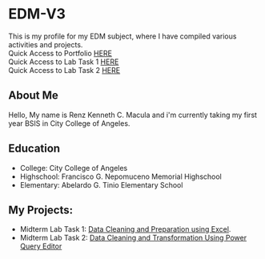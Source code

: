 # EDM-V3
This is my profile for my EDM subject, where I have compiled various activities and projects.
<br>
Quick Access to Portfolio [HERE](https://referenz18.github.io/EDM-V3/) <br>
Quick Access to Lab Task 1 [HERE](https://github.com/ReferenZ18/Midterm-Lab-Task-1-Data-Cleaning-and-Preparation-using-Excel) <br>
Quick Access to Lab Task 2 [HERE](https://github.com/ReferenZ18/Midterm-Lab-Task-2-Data-Cleaning-and-Transformation-Using-Power-Query-Editor)
## About Me
Hello, My name is Renz Kenneth C. Macula and i'm currently taking my first year BSIS in City College of Angeles.
## Education
- College: City College of Angeles
- Highschool: Francisco G. Nepomuceno Memorial Highschool
- Elementary: Abelardo G. Tinio Elementary School
## My Projects:
- Midterm Lab Task 1: [Data Cleaning and Preparation using Excel](https://referenz18.github.io/Midterm-Lab-Task-1-Data-Cleaning-and-Preparation-using-Excel/).
- Midterm Lab Task 2: [Data Cleaning and Transformation Using Power Query Editor](https://referenz18.github.io/Midterm-Lab-Task-2-Data-Cleaning-and-Transformation-Using-Power-Query-Editor/)

